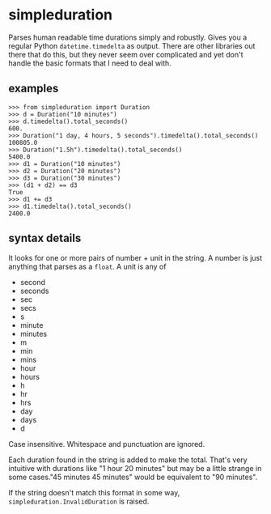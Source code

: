# simpleduration

Parses human readable time durations simply and robustly. Gives you a
regular Python `datetime.timedelta` as output. There are other
libraries out there that do this, but they never seem over complicated
and yet don't handle the basic formats that I need to deal with.

## examples

    >>> from simpleduration import Duration
    >>> d = Duration("10 minutes")
    >>> d.timedelta().total_seconds()
    600.
    >>> Duration("1 day, 4 hours, 5 seconds").timedelta().total_seconds()
    100805.0
    >>> Duration("1.5h").timedelta().total_seconds()
    5400.0
    >>> d1 = Duration("10 minutes")
    >>> d2 = Duration("20 minutes")
    >>> d3 = Duration("30 minutes")
    >>> (d1 + d2) == d3
    True
    >>> d1 += d3
    >>> d1.timedelta().total_seconds()
    2400.0

## syntax details

It looks for one or more pairs of number + unit in the string. A
number is just anything that parses as a `float`. A unit is any of

* second
* seconds
* sec
* secs
* s
* minute
* minutes
* m
* min
* mins
* hour
* hours
* h
* hr
* hrs
* day
* days
* d

Case insensitive. Whitespace and punctuation are ignored.

Each duration found in the string is added to make the total. That's
very intuitive with durations like "1 hour 20 minutes" but may be a
little strange in some cases."45 minutes 45 minutes" would be
equivalent to "90 minutes".

If the string doesn't match this format in some way,
`simpleduration.InvalidDuration` is raised.
